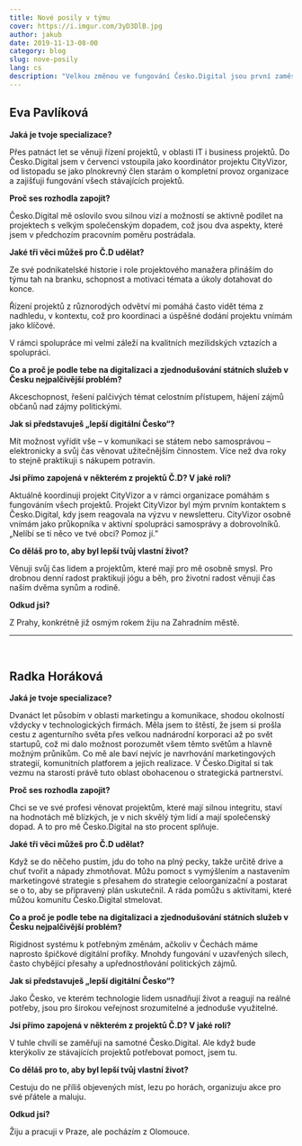 ```yaml
---
title: Nové posily v týmu
cover: https://i.imgur.com/3yD3DlB.jpg
author: jakub
date: 2019-11-13-08-00
category: blog
slug: nove-posily
lang: cs
description: "Velkou změnou ve fungování Česko.Digital jsou první zaměstnanci organizace. Po mnoha měsících skvělé dobrovolnické práce v Česko.Digital s radostí oznamujeme, že Eva Pavlíková nastoupila v listopadu na pozici COO a bude (kromě jiného) vytvářet kvalitní zázemí pro projekty Česko.Digital a jejich koordinátory. Obdobně po spoustě skvělé práce v komunitě Radka Horáková nastupuje na pozici CMO a bude pečovat o kvalitní externí a interní komunikaci, marketing a partnery Česko.Digital. Profesionalizace organizačního týmu Česko.Digital je důležitá, abychom udržovali vysoký standard práce a posouvali se rychle dopředu. Proč se Eva s Radkou rozhodly zapojit, v čem vidí hlavní výzvy a čím by chtěly v Česko.Digital přispět?"
---
```


## Eva Pavlíková

**Jaká je tvoje specializace?**

Přes patnáct let se věnuji řízení projektů, v oblasti IT i business projektů. Do Česko.Digital jsem v červenci vstoupila jako koordinátor projektu CityVizor, od listopadu se jako plnokrevný člen starám o kompletní provoz organizace a zajišťuji fungování všech stávajících projektů.

**Proč ses rozhodla zapojit?**

Česko.Digital mě oslovilo svou silnou vizí a možností se aktivně podílet na projektech s velkým společenským dopadem, což jsou dva aspekty, které jsem v předchozím pracovním poměru postrádala.

**Jaké tři věci můžeš pro Č.D udělat?**

Ze své podnikatelské historie i role projektového manažera přináším do týmu tah na branku, schopnost a motivaci témata a úkoly dotahovat do konce.

Řízení projektů z různorodých odvětví mi pomáhá často vidět téma z nadhledu, v kontextu, což pro koordinaci a úspěšné dodání projektu vnímám jako klíčové.

V rámci spolupráce mi velmi záleží na kvalitních mezilidských vztazích a spolupráci.

**Co a proč je podle tebe na digitalizaci a zjednodušování státních služeb v Česku nejpalčivější problém?**

Akceschopnost, řešení palčivých témat celostním přístupem, hájení zájmů občanů nad zájmy politickými. 

**Jak si představuješ „lepší digitální Česko“?**

Mít možnost vyřídit vše – v komunikaci se státem nebo samosprávou – elektronicky a svůj čas věnovat užitečnějším činnostem. Více než dva roky to stejně praktikuji s nákupem potravin.

**Jsi přímo zapojená v některém z projektů Č.D? V jaké roli?**

Aktuálně koordinuji projekt CityVizor a v rámci organizace pomáhám s fungováním všech projektů. Projekt CityVizor byl mým prvním kontaktem s Česko.Digital, kdy jsem reagovala na výzvu v newsletteru. CityVizor osobně vnímám jako průkopníka v aktivní spolupráci samosprávy a dobrovolníků. „Nelíbí se ti něco ve tvé obci? Pomoz jí.”

**Co děláš pro to, aby byl lepší tvůj vlastní život?**

Věnuji svůj čas lidem a projektům, které mají pro mě osobně smysl. Pro drobnou denní radost praktikuji jógu a běh, pro životní radost věnuji čas našim dvěma synům a rodině.

**Odkud jsi?**

Z Prahy, konkrétně již osmým rokem žiju na Zahradním městě.

---

<br>

## Radka Horáková

**Jaká je tvoje specializace?**

Dvanáct let působím v oblasti marketingu a komunikace, shodou okolností vždycky v technologických firmách. Měla jsem to štěstí, že jsem si prošla cestu z agenturního světa přes velkou nadnárodní korporaci až po svět startupů, což mi dalo možnost porozumět všem těmto světům a hlavně možným průnikům. Co mě ale baví nejvíc je navrhování marketingových strategií, komunitních platforem a jejich realizace. V Česko.Digital si tak vezmu na starosti právě tuto oblast obohacenou o strategická partnerství. 

**Proč ses rozhodla zapojit?**

Chci se ve své profesi věnovat projektům, které mají silnou integritu, staví na hodnotách mě blízkých, je v nich skvělý tým lidí a mají společenský dopad. A to pro mě Česko.Digital na sto procent splňuje. 

**Jaké tři věci můžeš pro Č.D udělat?**

Když se do něčeho pustím, jdu do toho na plný pecky, takže určitě drive a chuť tvořit a nápady zhmotňovat. Můžu pomoct s vymýšlením a nastavením marketingové strategie s přesahem do strategie celoorganizační a postarat se o to, aby se připravený plán uskutečnil. A ráda pomůžu s aktivitami, které můžou komunitu Česko.Digital stmelovat. 

**Co a proč je podle tebe na digitalizaci a zjednodušování státních služeb v Česku nejpalčivější problém?**

Rigidnost systému k potřebným změnám, ačkoliv v Čechách máme naprosto špičkové digitální profíky. Mnohdy fungování v uzavřených silech, často chybějící přesahy a upřednostňování politických zájmů.  

**Jak si představuješ „lepší digitální Česko“?**

Jako Česko, ve kterém technologie lidem usnadňují život a reagují na reálné potřeby, jsou pro širokou veřejnost srozumitelné a jednoduše využitelné. 

**Jsi přímo zapojená v některém z projektů Č.D? V jaké roli?**

V tuhle chvíli se zaměřuji na samotné Česko.Digital. Ale když bude kterýkoliv ze stávajících projektů potřebovat pomoct, jsem tu. 

**Co děláš pro to, aby byl lepší tvůj vlastní život?**

Cestuju do ne příliš objevených míst, lezu po horách, organizuju akce pro své přátele a maluju. 

**Odkud jsi?**

Žiju a pracuji v Praze, ale pocházím z Olomouce.
